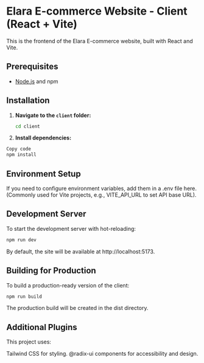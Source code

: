 # Elara E-commerce Website - Client (React + Vite)

This is the frontend of the Elara E-commerce website, built with React and Vite.

## Prerequisites

- [Node.js](https://nodejs.org/) and npm

## Installation

1. **Navigate to the `client` folder:**
   ```bash
   cd client
   ```

2. **Install dependencies:**
```bash
Copy code
npm install
```

## Environment Setup
If you need to configure environment variables, add them in a .env file here. (Commonly used for Vite projects, e.g., VITE_API_URL to set API base URL).

## Development Server
To start the development server with hot-reloading:

```bash
npm run dev
```
By default, the site will be available at http://localhost:5173.

## Building for Production
To build a production-ready version of the client:

```bash
npm run build
```

The production build will be created in the dist directory.

## Additional Plugins
This project uses:

Tailwind CSS for styling.
@radix-ui components for accessibility and design.
